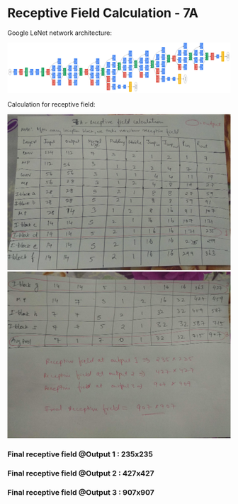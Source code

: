 # Receptive Field Calculation - 7A

Google LeNet network architecture: 



<img src="images/network.jpg">





Calculation for receptive field:



<img src="images/refective_field_calculation_1.jpg">

<img src="images/refective_field_calculation_2.jpg">



### Final receptive field @Output 1 : 235x235



### Final receptive field @Output 2 : 427x427



### Final receptive field @Output 3 :  907x907